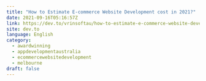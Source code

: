 ```yaml
---
title: "How to Estimate E-commerce Website Development cost in 2021?"
date: 2021-09-16T05:16:57Z
link: https://dev.to/vrinsoftau/how-to-estimate-e-commerce-website-development-cost-in-2021-1ee5?utm_medium=RSS&utm_source=news.12bit.vn
site: dev.to
language: English
category:
  - awardwinning
  - appdevelopmentaustralia
  - ecommercewebsitedevelopment
  - melbourne
draft: false
---
```

